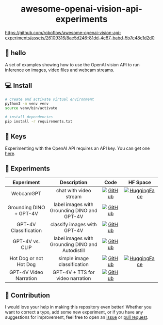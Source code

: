 <div align="center">
    <h1>awesome-openai-vision-api-experiments</h1>
</div>

https://github.com/roboflow/awesome-openai-vision-api-experiments/assets/26109316/8ae5d246-81dd-4c87-babd-5b7e48e1d2d0

## 👋 hello

A set of examples showing how to use the OpenAI vision API to run inference on images, 
video files and webcam streams.

## 💻 Install

```bash
# create and activate virtual environment
python3 -m venv venv
source venv/bin/activate

# install dependencies
pip install -r requirements.txt
```

## 🔑 Keys

Experimenting with the OpenAI API requires an API key. You can get one [here](https://platform.openai.com/api-keys).

## 🧪 Experiments

|       Experiment        |                   Description                    |                                                                                     Code                                                                                     |                                                                  HF Space                                                                  |
|:-----------------------:|:------------------------------------------------:|:----------------------------------------------------------------------------------------------------------------------------------------------------------------------------:|:------------------------------------------------------------------------------------------------------------------------------------------:|
|        WebcamGPT        |              chat with video stream              |        [![GitHub](https://badges.aleen42.com/src/github.svg)](https://github.com/roboflow/awesome-openai-vision-api-experiments/blob/main/experiments/webcam-gpt.py)         | [![HuggingFace](https://img.shields.io/badge/%F0%9F%A4%97%20Hugging%20Face-Spaces-blue)](https://huggingface.co/spaces/Roboflow/webcamGPT) |
| Grounding DINO + GPT-4V |   label images with Grounding DINO and GPT-4V    |      [![GitHub](https://badges.aleen42.com/src/github.svg)](https://github.com/roboflow/awesome-openai-vision-api-experiments/tree/main/experiments/dino-gpt4v/app.py)       |                                                                                                                                            |
|  GPT-4V Classification  |           classify images with GPT-4V            | [![GitHub](https://badges.aleen42.com/src/github.svg)](https://github.com/roboflow/awesome-openai-vision-api-experiments/tree/main/experiments/gpt4v-classification/app.py)  |                                                                                                                                            |
|     GPT-4V vs. CLIP     | label images with Grounding DINO and Autodistill |      [![GitHub](https://badges.aleen42.com/src/github.svg)](https://github.com/roboflow/awesome-openai-vision-api-experiments/tree/main/experiments/gpt4v-clip/app.py)       |                                                                                                                                            |
| Hot Dog or not Hot Dog  |           simple image classification            |    [![GitHub](https://badges.aleen42.com/src/github.svg)](https://github.com/roboflow/awesome-openai-vision-api-experiments/blob/main/experiments/hot-dog-not-hot-dog.py)    | [![HuggingFace](https://img.shields.io/badge/%F0%9F%A4%97%20Hugging%20Face-Spaces-blue)](https://huggingface.co/spaces/Roboflow/HotDogGPT) |
|     GPT-4V Video Narration     | GPT-4V + TTS for video narration |      [![GitHub](https://badges.aleen42.com/src/github.svg)](https://github.com/etown/LifeNarration)      |                                                                                                                                            |

## 🦸 Contribution
I would love your help in making this repository even better! Whether you want to 
correct a typo, add some new experiment, or if you have any suggestions for improvement,
feel free to open an [issue](https://github.com/roboflow/awesome-openai-vision-api-experiments/issues) 
or [pull request](https://github.com/roboflow/awesome-openai-vision-api-experiments/pulls).
